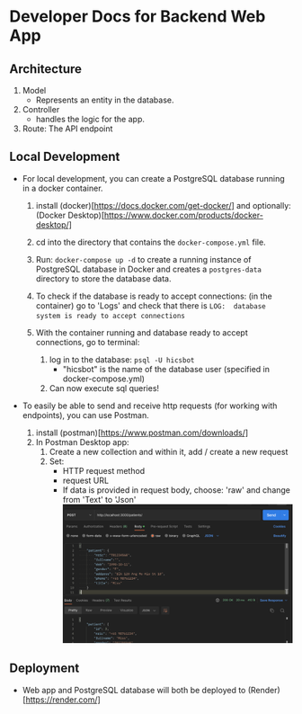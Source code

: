 # Developer Docs for Backend Web App

## Architecture
1. Model 
    * Represents an entity in the database.
1. Controller
    * handles the logic for the app.
1. Route: The API endpoint



## Local Development
* For local development, you can create a PostgreSQL database running in a docker container. 
    1. install (docker)[https://docs.docker.com/get-docker/] and optionally: (Docker Desktop)[https://www.docker.com/products/docker-desktop/]
    1. cd into the directory that contains the `docker-compose.yml` file.
    1. Run: `docker-compose up -d` to create a running instance of PostgreSQL database in Docker and creates a `postgres-data` directory to store the database data.

    1. To check if the database is ready to accept connections: (in the container) go to 'Logs' and check that there is `LOG:  database system is ready to accept connections`
    1. With the container running and database ready to accept connections, go to terminal:
        1. log in to the database: `psql -U hicsbot`
            * "hicsbot" is the name of the database user (specified in docker-compose.yml)
        1. Can now execute sql queries!

* To easily be able to send and receive http requests (for working with endpoints), you can use Postman.
    1. install (postman)[https://www.postman.com/downloads/]
    1. In Postman Desktop app:
        1. Create a new collection and within it, add / create a new request
        1. Set:
            * HTTP request method
            * request URL
            * If data is provided in request body, choose: 'raw' and change from 'Text' to 'Json'
        ![Example of POST request in Postman](./public/images/example_postmanReq.png)

## Deployment
* Web app and PostgreSQL database will both be deployed to (Render)[https://render.com/]